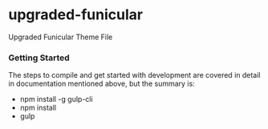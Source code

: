 # upgraded-funicular

Upgraded Funicular Theme File

### Getting Started

The steps to compile and get started with development are covered in detail in documentation mentioned above, but the summary is:   

- npm install -g gulp-cli
- npm install
- gulp